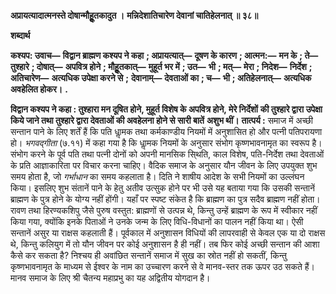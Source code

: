 **अप्रायत्यादात्मनस्ते दोषान्मौहूॢतकादुत ।** **मन्निदेशातिचारेण देवानां चातिहेलनात् ॥ ३८॥** 

**शब्दार्थ** 

**कश्यप: उवाच—** **विद्वान ब्राह्मण कश्यप ने कहा** **; अप्रायत्यात्—** **दूषण के कारण** **; आत्मन:—** **मन के** **; ते—** **तुश्हारे** **; दोषात्—** **अपवित्र होने** **; मौहूॢतकात्—** **मुहूर्त भर में** **; उत—** **भी** **; मत्—** **मेरा** **; निदेश—** **निर्देश** **; अतिचारेण—** **अत्यधिक उपेक्षा करने से** **;** **देवानाम्—** **देवताओं का** **; च—** **भी** **; अतिहेलनात्—** **अत्यधिक अवहेलित होकर।** **.** 

**विद्वान कश्यप ने कहा : तुश्हारा मन दूषित होने, मुहूर्त विशेष के अपवित्र होने, मेरे निर्देशों** **की तुश्हारे द्वारा उपेक्षा किये जाने तथा तुश्हारे द्वारा देवताओं की अवहेलना होने से सारी बातें** **अशुभ थीं।** **तात्पर्य :** समाज में अच्छी सन्तान पाने के लिए शर्तें हैं कि पति धाॢमक तथा कर्मकाण्डीय नियमों में अनुशासित हो और पत्नी पतिपरायणा हो। *भगवद्गीता* (७.११) में कहा गया है कि धाॢमक नियमों के अनुसार संभोग कृष्णभावनामृत का स्वरूप है। संभोग करने के पूर्व पति तथा पत्नी दोनों को अपनी मानसिक सि्थति, काल विशेष, पति-निर्देश तथा देवताओं के प्रति आज्ञाकारिता पर विचार करना चाहिए। वैदिक समाज के अनुसार यौन जीवन के लिए उपयुक्त शुभ समय होता है, जो *गर्भाधान* का समय कहलाता है। दिति ने शाषीय आदेश के सभी नियमों का उल्लंघन किया। इसलिए शुभ संतानें पाने के हेतु अतीव उत्सुक होने पर भी उसे यह बताया गया कि उसकी सन्तानें ब्राह्मण के पुत्र होने के योग्य नहीं होंगी। यहाँ पर स्पष्ट संकेत है कि ब्राह्मण का पुत्र सदैव ब्राह्मण नहीं होता। रावण तथा हिरण्यकशिपु जैसे पुरुष वस्तुत: ब्राह्मणों से उत्पन्न थे, किन्तु उन्हें ब्राह्मण के रूप में स्वीकार नहीं किया गया, क्योंकि इनके पिताओं ने उनके जन्म के लिए विधि-विधानों का पालन नहीं किया था। ऐसी सन्तानें असुर या राक्षस कहलाती हैं। पूर्वकाल में अनुशासन विधियों की लापरवाही से केवल एक या दो राक्षस थे, किन्तु कलियुग में तो यौन जीवन पर कोई अनुशासन है ही नहीं। तब फिर कोई अच्छी सन्तान की आशा कैसे कर सकता है? निश्चय ही अवांछित सन्तानें समाज में सुख का स्रोत नहीं हो सकतीं, किन्तु कृष्णभावनामृत के माध्यम से ईश्वर के नाम का उच्चारण करने से वे मानव-स्तर तक ऊपर उठ सकते हैं। मानव समाज के लिए श्री चैतन्य महाप्रभु का यह अद्वितीय योगदान है।  